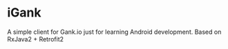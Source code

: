 # iGank
A simple client for Gank.io just for learning Android development. Based on RxJava2 + Retrofit2
